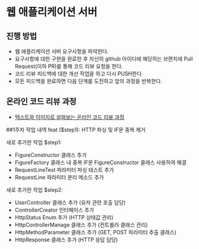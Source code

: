 # 웹 애플리케이션 서버
## 진행 방법
* 웹 애플리케이션 서버 요구사항을 파악한다.
* 요구사항에 대한 구현을 완료한 후 자신의 github 아이디에 해당하는 브랜치에 Pull Request(이하 PR)를 통해 코드 리뷰 요청을 한다.
* 코드 리뷰 피드백에 대한 개선 작업을 하고 다시 PUSH한다.
* 모든 피드백을 완료하면 다음 단계를 도전하고 앞의 과정을 반복한다.

## 온라인 코드 리뷰 과정
* [텍스트와 이미지로 살펴보는 온라인 코드 리뷰 과정](https://github.com/next-step/nextstep-docs/tree/master/codereview)

##1주차 작업 내역
feat ($step1): HTTP 파싱 및 IF문 중복 제거

새로 추가한 작업 $step1:
- FigureConstructor 클래스 추가
- FigureFactory 클래스 내 중복 IF문 FigureConstructor 클래스 사용하여 해결
- RequestLineTest 파라미터 파싱 테스트 추가
- RequestLine 파라미터 분리 메소드 추가

새로 추가한 작업 $step2:
- UserController 클래스 추가 (유저 관련 호출 담당)
- ControllerCreator 인터페이스 추가
- HttpStatus Enum 추가 (HTTP 상태값 관리)
- HttpControllerManage 클래스 추가 (컨트롤러 클래스 관리)
- HttpMethodParameter 클래스 추가 (GET, POST 파라미터 추출 클래스)
- HttpResponse 클래스 추가 (HTTP 응답 담당)
